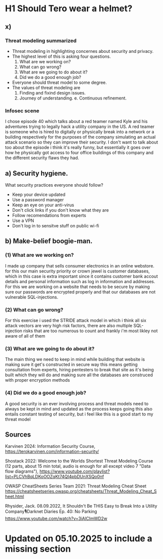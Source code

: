 # H1 Should Tero wear a helmet?
## x)
### Threat modeling summarized

- Threat modeling in highlighting concernes about security and privacy.
- The highest level of this is asking four questions.
	1. What are we working on?
	2. What can go wrong?
	3. What are we going to do about it?
	4. Did we do a good enough job?
- Everyone should threat model to some degree.
- The values of threat modeling are
	1. Finding and fixind design issues.
	2. Journey of understanding.
	e. Continuous refinement.

### Infosec scene

I chose episode 40 which talks about a red teamer named Kyle and his adventures trying to legally hack a utility company in the US.
A red teamer is someone who is hired to digitally or physically break into a network or a building respectively for the purposes of the company simulating an actual attack scenario so they can improve their security.
I don't want to talk about too about the episode i think it's really funny, but essentially it goes over how he physically got access to four office buildings of this company and the different security flaws they had.

## a) Security hygiene.
What security practices everyone should follow?
- Keep your device updated
- Use a password manager
- Keep an eye on your anti-virus
- Don't click links if you don't know what they are
- Follow recomendations from experts 
- Use a VPN
- Don't log in to sensitve stuff on public wi-fi
## b) Make-belief boogie-man.
### (1) What are we working on?
I made up company that sells consumer electronics in an online webstore. for this our main security priority or crown jewel is customer databases, which in this case is extra important since it contains customer bank accout details and personal information such
as log in information and addresses. For this we are working on a website that needs to be secure by making sure our passwords are encrypted properly and that our databases are not vulnerable SQL-injections.
### (2) What can go wrong?
For this exercise i used the STRIDE attack model in which i think all six attack vectors are very high risk factors, there are also multiple SQL-injection risks that are too numerous to count and frankly i'm most likley not aware of all of them
### (3) What are we going to do about it?
The main thing we need to keep in mind while building that website is making sure it get's constructed in secure way this means getting consultation from experts, hiring pentesters to break that site as it's being built which they will do and making sure all the databases
are construced with proper encryption methods
### (4) Did we do a good enough job?
A good security is an ever involving process and threat models need to always be kept in mind and updated as the process keeps going this also entails constant testing of security, but i feel like this is a good start to my threat model

## Sources 
Karvinen 2024: Information Security Course, https://terokarvinen.com/information-security/

Shostack 2022: Welcome to the Worlds Shortest Threat Modeling Course (12 parts, about 15 min total, audio is enough for all except video 7 "Data flow diagrams"), https://www.youtube.com/playlist?list=PLCVhBqLDKoOOZqKt74QI4pbDUnXSQo0nf

OWASP CheatSheets Series Team 2021: Threat Modeling Cheat Sheet https://cheatsheetseries.owasp.org/cheatsheets/Threat_Modeling_Cheat_Sheet.html

Rhysider, Jack. 08.09.2022, It Shouldn't Be THIS Easy to Break Into a Utility Company🎙Darknet Diaries Ep. 40: No Parking https://www.youtube.com/watch?v=3iAlCImWD2w

# Updated on 05.10.2025 to include a missing section 
